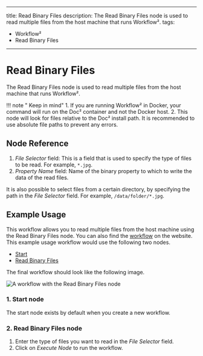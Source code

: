 
---
title: Read Binary Files
description: The Read Binary Files node is used to read multiple files from the host machine that runs Workflow².
tags:
  - Workflow²
  - Read Binary Files
---

# Read Binary Files

The Read Binary Files node is used to read multiple files from the host machine that runs Workflow².

!!! note " Keep in mind"
    1. If you are running Workflow² in Docker, your command will run on the Doc² container and not the Docker host.
2. This node will look for files relative to the Doc² install path. It is recommended to use absolute file paths to prevent any errors.


## Node Reference

1. *File Selector* field: This is a field that is used to specify the type of files to be read. For example, `*.jpg`.
2. *Property Name* field: Name of the binary property to which to write the data of the read files.

It is also possible to select files from a certain directory, by specifying the path in the *File Selector* field. For example, `/data/folder/*.jpg`.

## Example Usage

This workflow allows you to read multiple files from the host machine using the Read Binary Files node. You can also find the [workflow](https://n8n.io/workflows/578) on the website. This example usage workflow would use the following two nodes.
- [Start](/workflow/integrations/core-nodes/n8n-nodes-base.start/)
- [Read Binary Files]()


The final workflow should look like the following image.

![A workflow with the Read Binary Files node](/_images/integrations/core-nodes/readbinaryfiles/workflow.png)

### 1. Start node

The start node exists by default when you create a new workflow.

### 2. Read Binary Files node

1. Enter the type of files you want to read in the *File Selector* field.
2. Click on *Execute Node* to run the workflow.




